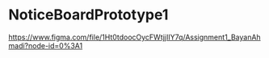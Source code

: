 # NoticeBoardPrototype1

https://www.figma.com/file/1Ht0tdoocOycFWtjjIIY7q/Assignment1_BayanAhmadi?node-id=0%3A1
